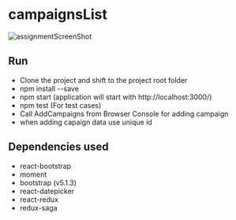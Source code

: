 # campaignsList
![assignmentScreenShot](https://user-images.githubusercontent.com/15338471/161941814-de56981e-2ece-46e9-a016-b0acda5a441c.png)

## Run
- Clone the project and shift to the project root folder
- npm install --save
- npm start (application will start with http://localhost:3000/)
- npm test (For test cases)
- Call AddCampaigns from Browser Console for adding campaign
- when adding capaign data use unique id

## Dependencies used
- react-bootstrap
- moment
- bootstrap (v5.1.3)
- react-datepicker
- react-redux
- redux-saga
